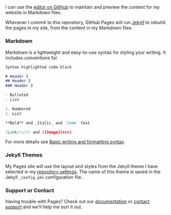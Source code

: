 ## 

I can use the [editor on GitHub](https://github.com/INotFime/smth/edit/gh-pages/index.md) to maintain and preview the content for my website in Markdown files.

Whenever I commit to this repository, GitHub Pages will run [Jekyll](https://jekyllrb.com/) to rebuild the pages in my site, from the content in my Markdown files.

### Markdown

Markdown is a lightweight and easy-to-use syntax for styling your writing. It includes conventions for

```markdown
Syntax highlighted code block

# Header 1
## Header 2
### Header 3

- Bulleted
- List

1. Numbered
2. List

**Bold** and _Italic_ and `Code` text

[Link](url) and ![Image](src)
```

For more details see [Basic writing and formatting syntax](https://docs.github.com/en/github/writing-on-github/getting-started-with-writing-and-formatting-on-github/basic-writing-and-formatting-syntax).

### Jekyll Themes

My Pages site will use the layout and styles from the Jekyll theme I have selected in my [repository settings](https://github.com/INotFime/smth/settings/pages). The name of this theme is saved in the Jekyll `_config.yml` configuration file.

### Support or Contact

Having trouble with Pages? Check out our [documentation](https://docs.github.com/categories/github-pages-basics/) or [contact support](https://support.github.com/contact) and we’ll help me sort it out.
